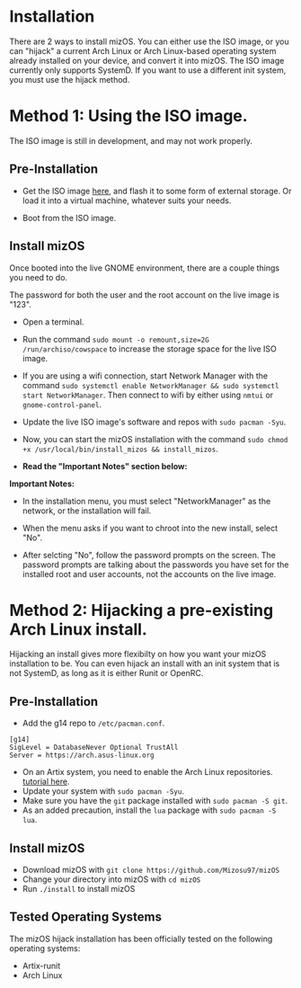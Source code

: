 # Installation

There are 2 ways to install mizOS. You can either use the ISO image, or you can "hijack" a current Arch Linux or Arch Linux-based operating system already installed on your device, and convert it into mizOS.                                                                             The ISO image currently only supports SystemD. If you want to use a different init system, you must use the hijack method.

# Method 1: Using the ISO image.

The ISO image is still in development, and may not work properly.

## Pre-Installation

- Get the ISO image [here](https://github.com/Mizosu97/mizos_iso), and flash it to some form of external storage. Or load it into a virtual machine, whatever suits your needs.

- Boot from the ISO image.

## Install mizOS

Once booted into the live GNOME environment, there are a couple things you need to do.

The password for both the user and the root account on the live image is "123".

- Open a terminal.

- Run the command `sudo mount -o remount,size=2G /run/archiso/cowspace` to increase the storage space for the live ISO image.

- If you are using a wifi connection, start Network Manager with the command `sudo systemctl enable NetworkManager && sudo systemctl start NetworkManager`. Then connect to wifi by either using `nmtui` or `gnome-control-panel`.

- Update the live ISO image's software and repos with `sudo pacman -Syu`.

- Now, you can start the mizOS installation with the command `sudo chmod +x /usr/local/bin/install_mizos && install_mizos`.

- **Read the "Important Notes" section below:**

**Important Notes:**
- In the installation menu, you must select "NetworkManager" as the network, or the installation will fail.
- When the menu asks if you want to chroot into the new install, select "No".

- After selcting "No", follow the password prompts on the screen. The password prompts are talking about the passwords you have set for the installed root and user accounts, not the accounts on the live image.

# Method 2: Hijacking a pre-existing Arch Linux install.
Hijacking an install gives more flexibilty on how you want your mizOS installation to be. You can even hijack an install with an init system that is not SystemD, as long as it is either Runit or OpenRC.

## Pre-Installation

- Add the g14 repo to `/etc/pacman.conf`.

```
[g14]
SigLevel = DatabaseNever Optional TrustAll
Server = https://arch.asus-linux.org
```

- On an Artix system, you need to enable the Arch Linux repositories. [tutorial here](https://wiki.artixlinux.org/Main/Repositories).
- Update your system with `sudo pacman -Syu`.
- Make sure you have the `git` package installed with `sudo pacman -S git`.
- As an added precaution, install the `lua` package with `sudo pacman -S lua`.

## Install mizOS

- Download mizOS with `git clone https://github.com/Mizosu97/mizOS`
- Change your directory into mizOS with `cd mizOS`
- Run `./install` to install mizOS

## Tested Operating Systems

The mizOS hijack installation has been officially tested on the following operating systems:

- Artix-runit
- Arch Linux
